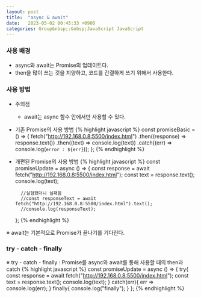 ```yaml
---
layout: post
title:  "async & await"
date:   2023-05-02 00:45:33 +0900
categories: Group&nbsp;:&nbsp;JavaScript JavaScript
---
```


### 사용 배경
- async와 await는 Promise의 업데이트다.
- then을 많이 쓰는 것을 지양하고, 코드를 간결하게 쓰기 위해서 사용한다.

### 사용 방법
- 주의점
    - await는 async 함수 안에서만 사용할 수 있다.

- 기존 Promise의 사용 방법
{% highlight javascript %}
    const promiseBasic = () => {
        fetch("http://192.168.0.8:5500/index.html")
        .then((response) => response.text())
        .then((text) => console.log(text))
        .catch((err) => console.log(`error : ${err}`));
    };
{% endhighlight %}

- 개편된 Promise의 사용 방법
{% highlight javascript %}
    const promiseUpdate = async () => {
        const response = await fetch("http://192.168.0.8:5500/index.html");
        const text = response.text();
        console.log(text);

        //실험했더니 실패뜸
        //const responseText = await fetch("http://192.168.0.8:5500/index.html").text();
        //console.log(responseText);
    };
{% endhighlight %}

※ await는 기본적으로 Promise가 끝나기를 기다린다.
            
### try - catch - finally
※ try - catch - finally : Promise를 async와 await를 통해 사용할 때의 then과 catch
{% highlight javascript %}
    const promiseUpdate = async () => {
        try{
            const response = await fetch("http://192.168.0.8:5500/index.html");
            const text = response.text();
            console.log(text);
        }
        catch(err){
            err => console.log(err);
        }
        finally{
            console.log("finally");
        }
    };
{% endhighlight %}